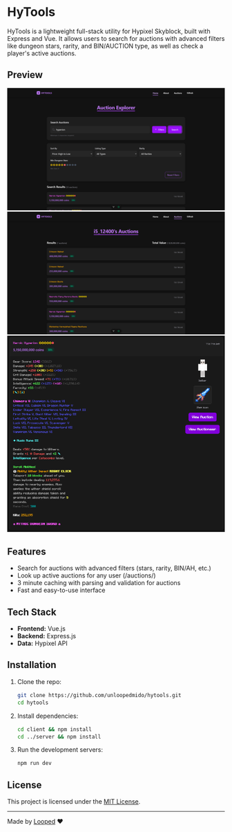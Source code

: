 # HyTools

HyTools is a lightweight full-stack utility for Hypixel Skyblock, built with Express and Vue. It allows users to search for auctions with advanced filters like dungeon stars, rarity, and BIN/AUCTION type, as well as check a player's active auctions.

## Preview

![Main](github/main.png)
![Auctioneer](github/auctioneer.png)
![Preview](github/preview.png)

## Features

- Search for auctions with advanced filters (stars, rarity, BIN/AH, etc.)
- Look up active auctions for any user (/auctions/<minecraft username>)
- 3 minute caching with parsing and validation for auctions
- Fast and easy-to-use interface

## Tech Stack

- **Frontend:** Vue.js
- **Backend:** Express.js
- **Data:** Hypixel API

## Installation

1. Clone the repo:

   ```sh
   git clone https://github.com/unloopedmido/hytools.git
   cd hytools
   ```

2. Install dependencies:

   ```sh
   cd client && npm install
   cd ../server && npm install
   ```

3. Run the development servers:

   ```sh
   npm run dev
   ```

## License

This project is licensed under the [MIT License](LICENSE).

---

Made by [Looped](https://github.com/unloopedmido) ❤️
